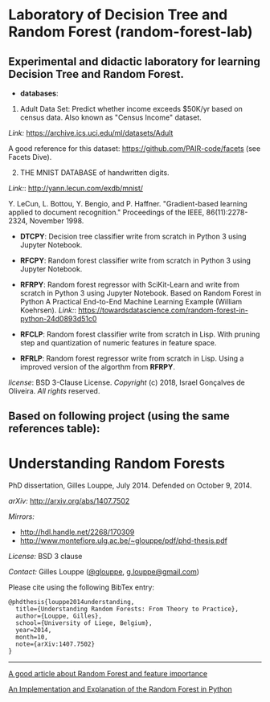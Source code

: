# Laboratory of Decision Tree and Random Forest (random-forest-lab)
## Experimental and didactic laboratory for learning Decision Tree and Random Forest.

- **databases**:
1) Adult Data Set: Predict whether income exceeds $50K/yr based on census data. Also known as "Census Income" dataset.

*Link:* https://archive.ics.uci.edu/ml/datasets/Adult

A good reference for this dataset: https://github.com/PAIR-code/facets (see Facets Dive).

2) THE MNIST DATABASE of handwritten digits.

*Link:*: http://yann.lecun.com/exdb/mnist/

Y. LeCun, L. Bottou, Y. Bengio, and P. Haffner. "Gradient-based learning applied to document recognition." Proceedings of the IEEE, 86(11):2278-2324, November 1998.

 - **DTCPY**: Decision tree classifier write from scratch in Python 3 using Jupyter Notebook.

 - **RFCPY**: Random forest classifier write from scratch in Python 3 using Jupyter Notebook.

 - **RFRPY**: Random forest regressor with SciKit-Learn and write from scratch in Python 3 using Jupyter Notebook. Based on Random Forest in Python
A Practical End-to-End Machine Learning Example (William Koehrsen).
*Link:*: https://towardsdatascience.com/random-forest-in-python-24d0893d51c0

 - **RFCLP**: Random forest classifier write from scratch in Lisp. With pruning step and quantization of numeric features in feature space.

 - **RFRLP**: Random forest regressor write from scratch in Lisp. Using a improved version of the algorthm from **RFRPY**.

_license_: BSD 3-Clause License. _Copyright_ (c) 2018, Israel Gonçalves de Oliveira. _All rights_ reserved.


## Based on following project (using the same references table):

Understanding Random Forests
============================

PhD dissertation, Gilles Louppe, July 2014. Defended on October 9, 2014. 

_arXiv:_ http://arxiv.org/abs/1407.7502

_Mirrors:_ 
- http://hdl.handle.net/2268/170309
- http://www.montefiore.ulg.ac.be/~glouppe/pdf/phd-thesis.pdf

_License:_ BSD 3 clause

_Contact:_ Gilles Louppe ([@glouppe](https://twitter.com/glouppe/), <g.louppe@gmail.com>)

Please cite using the following BibTex entry:

```
@phdthesis{louppe2014understanding,
  title={Understanding Random Forests: From Theory to Practice},
  author={Louppe, Gilles},
  school={University of Liege, Belgium},
  year=2014,
  month=10,
  note={arXiv:1407.7502}
}
```

---

[A good article about Random Forest and feature importance](https://medium.com/turo-engineering/how-not-to-use-random-forest-265a19a68576)

[An Implementation and Explanation of the Random Forest in Python](https://towardsdatascience.com/an-implementation-and-explanation-of-the-random-forest-in-python-77bf308a9b76)

